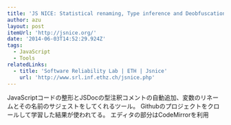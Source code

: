 ```yaml
---
title: 'JS NICE: Statistical renaming, Type inference and Deobfuscation'
author: azu
layout: post
itemUrl: 'http://jsnice.org/'
date: '2014-06-03T14:52:29.924Z'
tags:
  - JavaScript
  - Tools
relatedLinks:
  - title: 'Software Reliability Lab | ETH | Jsnice'
    url: 'http://www.srl.inf.ethz.ch/jsnice.php'
---
```

JavaScriptコードの整形とJSDocの型注釈コメントの自動追加、変数のリネームとその名前のサジェストをしてくれるツール。
Githubのプロジェクトをクロールして学習した結果が使われてる。
エディタの部分はCodeMirrorを利用
